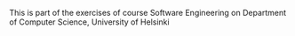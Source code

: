 This is part of the exercises of course Software Engineering on Department of Computer Science, University of Helsinki